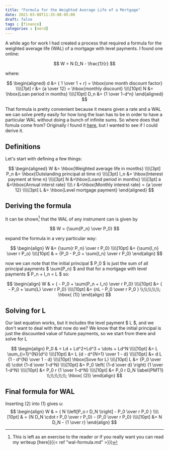 ```yaml
---
title: "Formula for the Weighted Average Life of a Mortgage"
date: 2021-03-08T11:35:08-05:00
draft: false
tags : [finance]
categories : [nerd]
---
```

A while ago for work I had created a process that required a formula for the weighted average life (WAL) of a mortgage with level payments. I found one online:

$$ W = N D_N - \frac{1}{r} $$

where:

$$ 
\begin{aligned}  
d &= { 1 \over 1 + r} = \hbox{one month discount factor} \\\\[7pt] 
r &= {a \over 12} = \hbox{monthly discount} \\\\[10pt]
N &= \hbox{Loan period in months}  \\\\[10pt]
D_n &= {1 \over 1-d^n}
\end{aligned}  
$$ 

That formula is pretty convenient because it means given a rate and a WAL we can solve pretty easily for how long the loan has to be in order to have a particular WAL without doing a bunch of infinite sums. So where does that fomula come from? Originally I found it [here](https://welltemperedspreadsheet.wordpress.com/2011/07/14/fast-formulas-1-average-life-of-mortgage-as-scheduled/), but I wanted to see if I could derive it.

## Definitions
Let's start with defining a few things:

$$
\begin{aligned}
 W &= \hbox{Weighted average life in months} \\\\[3pt]
 P_n &= \hbox{Outstanding principal at time n} \\\\[3pt]
 I_n &= \hbox{Interest payment at time n} \\\\[3pt]
 N &=\hbox{Loand period in months} \\\\[3pt]
 a &=\hbox{Annual interst rate} \\\\
 r &=\hbox{Monthly interest rate} = {a \over 12} \\\\[3pt]
 L &= \hbox{Level mortgage payment}  
\end{aligned}
$$

## Deriving the formula
It can be shown[^1] that the WAL of any instrument can is given by

$$
W = {\sum{P_n} \over P_0}
$$

expand the formula in a very particular way:

$$
\begin{align}
W &= {\sum{r P_n} \over r P_0} \\\\[10pt]
 &= {\sum{I_n} \over r P_o} \\\\[10pt]
  & = {P_0 - P_0 + \sum{I_n} \over r P_0}
\end{align}
$$

now we can note that the initial principal $ P_0 $ is just the sum of all principal payments $ \sum{P_n} $ and that for a mortgage with level payments $ P_n + I_n = L $ so:

$$
\begin{align}
W & = { - P_0 + \sum{P_n + I_n} \over r P_0} \\\\[10pt]
 &= { - P_0 + \sum{L} \over r P_0} \\\\[10pt]
 &= {nL - P_0 \over r P_0 } \\;\\;\\;\\;\\;  \hbox{   (1)}
\end{align}
$$

## Solving for L
Our last equation works, but it includes the level payment $ L $, and we don't want to deal with that now do we? We know that the initial principal is just the discounted value of future payments, so we start from there and solve for L

$$
\begin{align}
P_0 & = Ld + Ld^2+Ld^3 + \dots + Ld^N \\\\[10pt]
 &= L \sum_{i=1}^{N}{d^i} \\\\[10pt]
 &= L {d - d^{N+1} \over 1 - d} \\\\[10pt]
 &= d L {1 - d^{N} \over 1 - d}  \\\\[10pt]
\hbox{Sove for L} \\\\[10pt]
L &= {P_0 \over d} \cdot {1-d \over 1-d^N} \\\\[10pt]
 &= P_0 \left( {1-d \over d} \right) {1 \over 1-d^N} \\\\[10pt]
 &= P_0 r {1 \over 1-d^N} \\\\[10pt]
 &= P_0 r D_N \label{PMT1} \\;\\;\\;\\;\\;  \hbox{   (2)}
\end{align}
$$

## Final formula for WAL
Inserting (2) into (1) gives u:
$$
\begin{align}
W & = { N \\left[P_o r D_N \\right] - P_0 \over r P_0 } \\\\[10pt]
 & = {N D_N \cdot r P_0 \over r P_0} - {P_0 \over r P_0} \\\\[10pt]
  &= N D_N - {1 \over r}
\end{align}
$$

[^1]: This is left as an exercise to the reader _or_ if you really want you can read my writeup [here]({{< ref "wal-formula.md" >}})